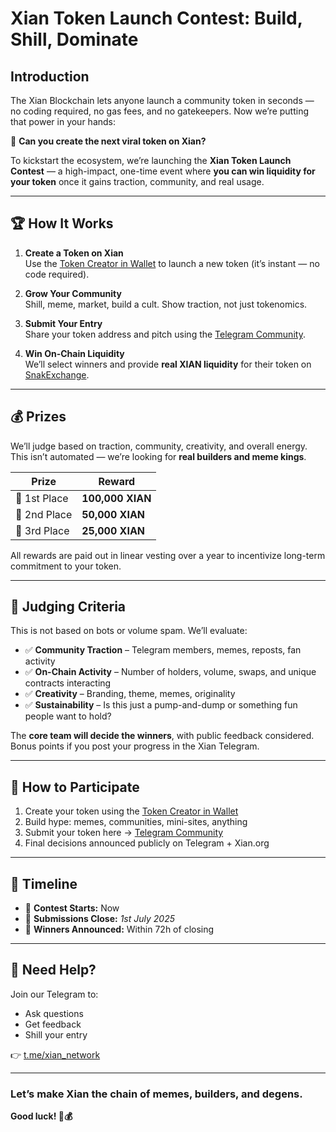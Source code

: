 # Xian Token Launch Contest: Build, Shill, Dominate

## **Introduction**

The Xian Blockchain lets anyone launch a community token in seconds — no coding required, no gas fees, and no gatekeepers. Now we’re putting that power in your hands:

🎯 **Can you create the next viral token on Xian?**

To kickstart the ecosystem, we’re launching the **Xian Token Launch Contest** — a high-impact, one-time event where **you can win liquidity for your token** once it gains traction, community, and real usage.

---

## 🏆 **How It Works**

1. **Create a Token on Xian**  
   Use the [Token Creator in Wallet](https://x.com/Xian_Network/status/1917552894263415291) to launch a new token (it’s instant — no code required).

2. **Grow Your Community**  
   Shill, meme, market, build a cult. Show traction, not just tokenomics.

3. **Submit Your Entry**  
   Share your token address and pitch using the [Telegram Community](https://t.me/xian_network/).

4. **Win On-Chain Liquidity**  
   We’ll select winners and provide **real XIAN liquidity** for their token on [SnakExchange](https://snakexchange.org/).

---

## 💰 **Prizes**

We’ll judge based on traction, community, creativity, and overall energy. This isn’t automated — we’re looking for **real builders and meme kings**.

| **Prize**                  | **Reward**                                                                            |
|---------------------------|----------------------------------------------------------------------------------------|
| 🥇 1st Place               | **100,000 XIAN**                      |
| 🥈 2nd Place               | **50,000 XIAN**                      |
| 🥉 3rd Place               | **25,000 XIAN**                      |

All rewards are paid out in linear vesting over a year to incentivize long-term commitment to your token.

---

## 🧠 **Judging Criteria**

This is not based on bots or volume spam. We’ll evaluate:

- ✅ **Community Traction** – Telegram members, memes, reposts, fan activity  
- ✅ **On-Chain Activity** – Number of holders, volume, swaps, and unique contracts interacting  
- ✅ **Creativity** – Branding, theme, memes, originality  
- ✅ **Sustainability** – Is this just a pump-and-dump or something fun people want to hold?  

The **core team will decide the winners**, with public feedback considered. Bonus points if you post your progress in the Xian Telegram.

---

## 🚀 **How to Participate**

1. Create your token using the [Token Creator in Wallet](https://x.com/Xian_Network/status/1917552894263415291)
2. Build hype: memes, communities, mini-sites, anything  
3. Submit your token here → [Telegram Community](https://t.me/xian_network/)
4. Final decisions announced publicly on Telegram + Xian.org

---

## 📅 **Timeline**

- 🧪 **Contest Starts:** Now  
- 📝 **Submissions Close:** *1st July 2025*  
- 🏁 **Winners Announced:** Within 72h of closing

---

## 💬 Need Help?

Join our Telegram to:  
- Ask questions  
- Get feedback  
- Shill your entry

👉 [t.me/xian_network](https://t.me/xian_network)

---

### Let’s make Xian the chain of **memes, builders, and degens**.

**Good luck! 🐍💰**
